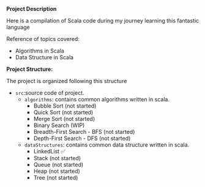 **Project Description**

Here is a compilation of Scala code during my journey learning this fantastic language

Reference of topics covered:

- Algorithms in Scala
- Data Structure in Scala


**Project Structure:**

The project is organized following this structure

- `src`:source code of project.
    - `algorithms`: contains common algorithms written in scala.
        - Bubble Sort (not started)
        - Quick Sort (not started)
        - Merge Sort (not started)
        - Binary Search (WIP)
        - Breadth-First Search - BFS (not started)
        - Depth-First Search - DFS  (not started)
    - `dataStructures`: contains common data structure written in scala.
        - LinkedList ✅
        - Stack (not started)
        - Queue (not started)
        - Heap (not started)
        - Tree (not started)
